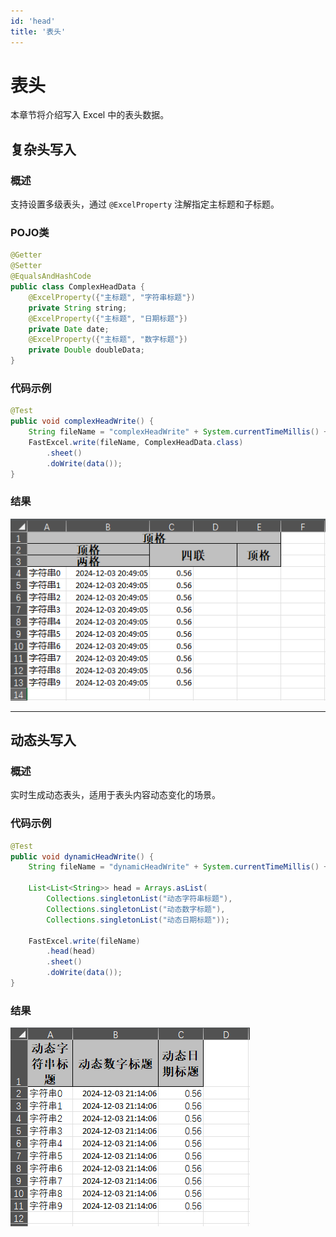 ```yaml
---
id: 'head'
title: '表头'
---
```


# 表头

本章节将介绍写入 Excel 中的表头数据。

## 复杂头写入

### 概述

支持设置多级表头，通过 `@ExcelProperty` 注解指定主标题和子标题。

### POJO类

```java
@Getter
@Setter
@EqualsAndHashCode
public class ComplexHeadData {
    @ExcelProperty({"主标题", "字符串标题"})
    private String string;
    @ExcelProperty({"主标题", "日期标题"})
    private Date date;
    @ExcelProperty({"主标题", "数字标题"})
    private Double doubleData;
}
```

### 代码示例

```java
@Test
public void complexHeadWrite() {
    String fileName = "complexHeadWrite" + System.currentTimeMillis() + ".xlsx";
    FastExcel.write(fileName, ComplexHeadData.class)
        .sheet()
        .doWrite(data());
}
```

### 结果

![img](/img/docs/write/complexHeadWrite.png)

---

## 动态头写入

### 概述

实时生成动态表头，适用于表头内容动态变化的场景。

### 代码示例

```java
@Test
public void dynamicHeadWrite() {
    String fileName = "dynamicHeadWrite" + System.currentTimeMillis() + ".xlsx";

    List<List<String>> head = Arrays.asList(
        Collections.singletonList("动态字符串标题"),
        Collections.singletonList("动态数字标题"),
        Collections.singletonList("动态日期标题"));

    FastExcel.write(fileName)
        .head(head)
        .sheet()
        .doWrite(data());
}
```

### 结果

![img](/img/docs/write/dynamicHeadWrite.png)
